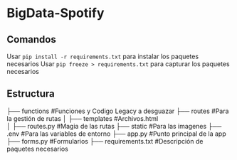 # BigData-Spotify
## Comandos
Usar ```pip install -r requirements.txt``` para instalar los paquetes necesarios
Usar ```pip freeze > requirements.txt``` para capturar los paquetes necesarios

## Estructura
├── functions           #Funciones y Codigo Legacy a desguazar
├── routes              #Para la gestión de rutas
│   ├── templates       #Archivos.html     
│   ├── routes.py       #Magia de las rutas
├── static              #Para las imagenes
├── .env                #Para las variables de entorno
├── app.py              #Punto principal de la app
├── forms.py            #Formularios
├── requirements.txt    #Descripción de paquetes necesarios